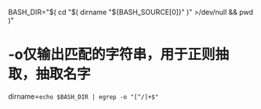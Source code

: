 BASH_DIR="$( cd "$( dirname "${BASH_SOURCE[0]}"  )" >/dev/null && pwd  )"

# -o仅输出匹配的字符串，用于正则抽取，抽取名字
dirname=`echo $BASH_DIR | egrep -o "[^/]+$"`
